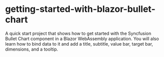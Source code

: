 # getting-started-with-blazor-bullet-chart
A quick start project that shows how to get started with the Syncfusion Bullet Chart component in a Blazor WebAssembly application. You will also learn how to bind data to it and add a title, subtitle, value bar, target bar, dimensions, and a tooltip.
